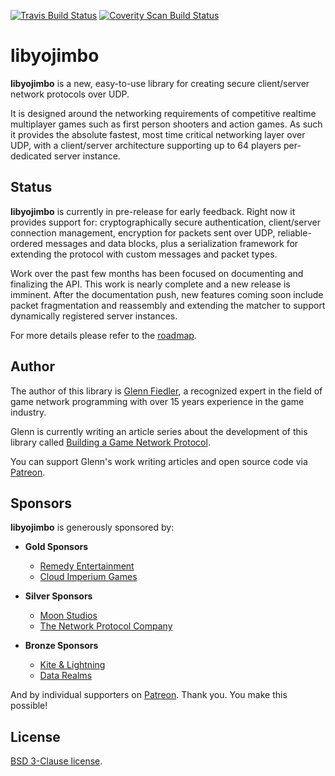 [![Travis Build Status](https://travis-ci.org/networkprotocol/libyojimbo.svg?branch=master)](https://travis-ci.org/networkprotocol/libyojimbo) [![Coverity Scan Build Status](https://scan.coverity.com/projects/11339/badge.svg)](https://scan.coverity.com/projects/11339)

# libyojimbo

**libyojimbo** is a new, easy-to-use library for creating secure client/server network protocols over UDP.

It is designed around the networking requirements of competitive realtime multiplayer games such as first person shooters and action games. As such it provides the absolute fastest, most time critical networking layer over UDP, with a client/server architecture supporting up to 64 players per-dedicated server instance.

## Status

**libyojimbo** is currently in pre-release for early feedback. Right now it provides support for: cryptographically secure authentication, client/server connection management, encryption for packets sent over UDP, reliable-ordered messages and data blocks, plus a serialization framework for extending the protocol with custom messages and packet types.

Work over the past few months has been focused on documenting and finalizing the API. This work is nearly complete and a new release is imminent. After the documentation push, new features coming soon include packet fragmentation and reassembly and extending the matcher to support dynamically registered server instances.

For more details please refer to the [roadmap](https://github.com/networkprotocol/libyojimbo/blob/master/ROADMAP.md).

## Author

The author of this library is [Glenn Fiedler](https://www.linkedin.com/in/glennfiedler), a recognized expert in the field of game network programming with over 15 years experience in the game industry.

Glenn is currently writing an article series about the development of this library called [Building a Game Network Protocol](http://gafferongames.com/2016/05/10/building-a-game-network-protocol/).

You can support Glenn's work writing articles and open source code via [Patreon](http://www.patreon.com/gafferongames).

## Sponsors

**libyojimbo** is generously sponsored by:

* **Gold Sponsors**
    * [Remedy Entertainment](http://www.remedygames.com/)
    * [Cloud Imperium Games](https://cloudimperiumgames.com)
    
* **Silver Sponsors**
    * [Moon Studios](http://www.oriblindforest.com/#!moon-3/)
    * [The Network Protocol Company](http://www.thenetworkprotocolcompany.com)
    
* **Bronze Sponsors**
    * [Kite & Lightning](http://kiteandlightning.la/)
    * [Data Realms](http://datarealms.com)
 
And by individual supporters on [Patreon](http://www.patreon.com/gafferongames). Thank you. You make this possible!

## License

[BSD 3-Clause license](https://opensource.org/licenses/BSD-3-Clause).
